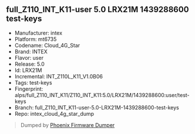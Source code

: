 ## full_Z110_INT_K11-user 5.0 LRX21M 1439288600 test-keys
- Manufacturer: intex
- Platform: mt6735
- Codename: Cloud_4G_Star
- Brand: INTEX
- Flavor: user
- Release: 5.0
- Id: LRX21M
- Incremental: INT_Z110L_K11_V1.0B06
- Tags: test-keys
- Fingerprint: alps/full_Z110_INT_K11/Z110_INT_K11:5.0/LRX21M/1439288600:user/test-keys
- Branch: full_Z110_INT_K11-user-5.0-LRX21M-1439288600-test-keys
- Repo: intex_cloud_4g_star_dump


>Dumped by [Phoenix Firmware Dumper](https://github.com/DroidDumps/phoenix_firmware_dumper)

